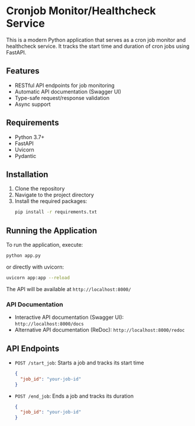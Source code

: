 # Cronjob Monitor/Healthcheck Service

This is a modern Python application that serves as a cron job monitor and healthcheck service. It tracks the start time and duration of cron jobs using FastAPI.

## Features
- RESTful API endpoints for job monitoring
- Automatic API documentation (Swagger UI)
- Type-safe request/response validation
- Async support

## Requirements
- Python 3.7+
- FastAPI
- Uvicorn
- Pydantic

## Installation
1. Clone the repository
2. Navigate to the project directory
3. Install the required packages:
   ```bash
   pip install -r requirements.txt
   ```

## Running the Application
To run the application, execute:
```bash
python app.py
```
or directly with uvicorn:
```bash
uvicorn app:app --reload
```

The API will be available at `http://localhost:8000/`

### API Documentation
- Interactive API documentation (Swagger UI): `http://localhost:8000/docs`
- Alternative API documentation (ReDoc): `http://localhost:8000/redoc`

## API Endpoints
- `POST /start_job`: Starts a job and tracks its start time
  ```json
  {
    "job_id": "your-job-id"
  }
  ```
- `POST /end_job`: Ends a job and tracks its duration
  ```json
  {
    "job_id": "your-job-id"
  }
  ```
